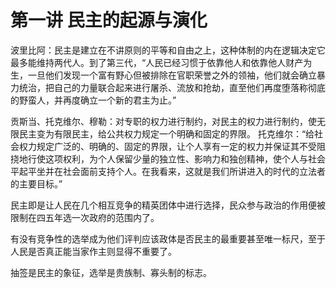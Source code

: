 # 第一讲 民主的起源与演化

波里比阿：民主是建立在不讲原则的平等和自由之上，这种体制的内在逻辑决定它最多能维持两代人。到了第三代，“人民已经习惯于依靠他人和依靠他人财产为生，一旦他们发现一个富有野心但被排除在官职荣誉之外的领袖，他们就会确立暴力统治，把自己的力量联合起来进行屠杀、流放和抢劫，直至他们再度堕落称彻底的野蛮人，并再度确立一个新的君主为止。”

贡斯当、托克维尔、穆勒：对专职的权力进行制约，对民主的权力进行制约，使无限民主变为有限民主，给公共权力规定一个明确和固定的界限。
托克维尔：“给社会权力规定广泛的、明确的、固定的界限，让个人享有一定的权力并保证其不受阻挠地行使这项权利，为个人保留少量的独立性、影响力和独创精神，使个人与社会平起平坐并在社会面前支持个人。在我看来，这就是我们所讲进入的时代的立法者的主要目标。”

民主即是让人民在几个相互竞争的精英团体中进行选择，民众参与政治的作用便被限制在四五年选一次政府的范围内了。

有没有竞争性的选举成为他们评判应该政体是否民主的最重要甚至唯一标尺，至于人民是否真正能当家作主则显得不重要了。

抽签是民主的象征，选举是贵族制、寡头制的标志。